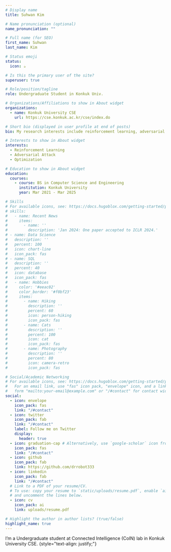 ```yaml
---
# Display name
title: Suhwan Kim

# Name pronunciation (optional)
name_pronunciation: ""

# Full name (for SEO)
first_name: Suhwan
last_name: Kim

# Status emoji
status:
  icon: ☕️

# Is this the primary user of the site?
superuser: true

# Role/position/tagline
role: Undergraduate Student in Konkuk Univ.

# Organizations/Affiliations to show in About widget
organizations:
  - name: Konkuk University CSE
    url: https://cse.konkuk.ac.kr/cse/index.do

# Short bio (displayed in user profile at end of posts)
bio: My research interests include reinforcement learning, adversarial attack and optimization.

# Interests to show in About widget
interests:
  - Reinforcement Learning
  - Adversarial Attack
  - Optimization

# Education to show in About widget
education:
  courses:
    - course: BS in Computer Science and Engineering
      institution: Konkuk University
      year: Mar 2021 - Mar 2025

# Skills
# For available icons, see: https://docs.hugoblox.com/getting-started/page-builder/#icons
# skills:
#   - name: Recent News
#     items:
#       - name: ''
#         description: 'Jan 2024: One paper accepted to ICLR 2024.'
# - name: Data Science
#   description: ''
#   percent: 100
#   icon: chart-line
#   icon_pack: fas
# - name: SQL
#   description: ''
#   percent: 40
#   icon: database
#   icon_pack: fas
#   - name: Hobbies
#     color: '#eeac02'
#     color_border: '#f0bf23'
#     items:
#       - name: Hiking
#         description: ''
#         percent: 60
#         icon: person-hiking
#         icon_pack: fas
#       - name: Cats
#         description: ''
#         percent: 100
#         icon: cat
#         icon_pack: fas
#       - name: Photography
#         description: ''
#         percent: 80
#         icon: camera-retro
#         icon_pack: fas

# Social/Academic Networking
# For available icons, see: https://docs.hugoblox.com/getting-started/page-builder/#icons
#   For an email link, use "fas" icon pack, "envelope" icon, and a link in the
#   form "mailto:your-email@example.com" or "/#contact" for contact widget.
social:
  - icon: envelope
    icon_pack: fas
    link: "/#contact"
  - icon: twitter
    icon_pack: fab
    link: "/#contact"
    label: Follow me on Twitter
    display:
      header: true
  - icon: graduation-cap # Alternatively, use `google-scholar` icon from `ai` icon pack
    icon_pack: fas
    link: "/#contact"
  - icon: github
    icon_pack: fab
    link: https://github.com/drrobot333
  - icon: linkedin
    icon_pack: fab
    link: "/#contact"
  # Link to a PDF of your resume/CV.
  # To use: copy your resume to `static/uploads/resume.pdf`, enable `ai` icons in `params.yaml`,
  # and uncomment the lines below.
  - icon: cv
    icon_pack: ai
    link: uploads/resume.pdf

# Highlight the author in author lists? (true/false)
highlight_name: true
---
```


I’m a Undergraduate student at Connected Intelligence (CoIN) lab in Konkuk University CSE.
{style="text-align: justify;"}
